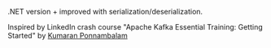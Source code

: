 <p>.NET version + improved with serialization/deserialization.</p>
<p>Inspired by LinkedIn crash course "Apache Kafka Essential Training: Getting Started" by <a href="https://www.linkedin.com/learning/instructors/kumaran-ponnambalam?dApp=53239054&leis=LAA&u=2113185">Kumaran Ponnambalam</a></p>
